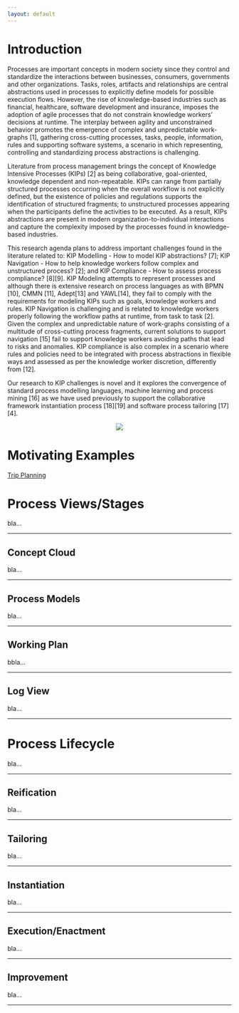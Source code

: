 ```yaml
---
layout: default
---
```


# Introduction

Processes are important concepts in modern society since they control and standardize the interactions between businesses, consumers, governments and other organizations. Tasks, roles, artifacts and relationships are central abstractions used in processes to explicitly define models for possible execution flows. However, the rise of knowledge-based industries such as financial, healthcare, software development and insurance, imposes the adoption of agile processes that do not constrain knowledge workers’ decisions at runtime. The interplay between agility and unconstrained behavior promotes the emergence of complex and unpredictable work-graphs [1], gathering cross-cutting processes, tasks, people, information, rules and supporting software systems, a scenario in which representing, controlling and standardizing process abstractions is challenging.

Literature from process management brings the concept of Knowledge Intensive Processes (KIPs) [2] as being collaborative, goal-oriented, knowledge dependent and non-repeatable. KIPs can range from partially structured processes occurring when the overall workflow is not explicitly defined, but the existence of policies and regulations supports the identification of structured fragments; to unstructured processes appearing when the participants define the activities to be executed. As a result, KIPs abstractions are present in modern organization-to-individual interactions and capture the complexity imposed by the processes found in knowledge-based industries.

This research agenda plans to address important challenges found in the literature related to: KIP Modelling - How to model KIP abstractions? [7]; KIP Navigation - How to help knowledge workers follow complex and unstructured process? [2]; and KIP Compliance - How to assess process compliance? [8][9]. KIP Modeling attempts to represent processes and although there is extensive research on process languages as with BPMN [10], CMMN [11], Adept[13] and YAWL[14], they fail to comply with the requirements for modeling KIPs such as goals, knowledge workers and rules. KIP Navigation is challenging and is related to knowledge workers properly following the workflow paths at runtime, from task to task [2]. Given the complex and unpredictable nature of work-graphs consisting of a multitude of cross-cutting process fragments, current solutions to support navigation [15] fail to support knowledge workers avoiding paths that lead to risks and anomalies.
KIP compliance is also complex in a scenario where rules and policies need to be integrated with process abstractions in flexible ways and assessed as per the knowledge worker discretion, differently from [12].

Our research to KIP challenges is novel and it explores the convergence of standard process modelling languages, machine learning and process mining [16] as we have used previously to support the collaborative framework instantiation process [18][19] and software process tailoring [17][4].

<center>
<img src="https://docs.google.com/drawings/d/e/2PACX-1vTScmjPsEwlmqBdLHqHoU6OJ50CdaebiubPnxCxGSQ0ZfJZTWQaX8T7bH9XyBlc6--0iDwEQCyjrw9L/pub?w=525&amp;h=620">
</center>

# Motivating Examples

[Trip Planning](./trip_plan/tp_bigpicture.md)

# Process Views/Stages

bla...

***

## Concept Cloud

bla...

***

## Process Models

bla...

***

## Working Plan

bbla...

***

## Log View

bla...

***


# Process Lifecycle

bla...

***

## Reification

bla...

***

## Tailoring

bla...

***

## Instantiation

bla...

***

## Execution/Enactment

bla...

***

## Improvement

bla...

***
